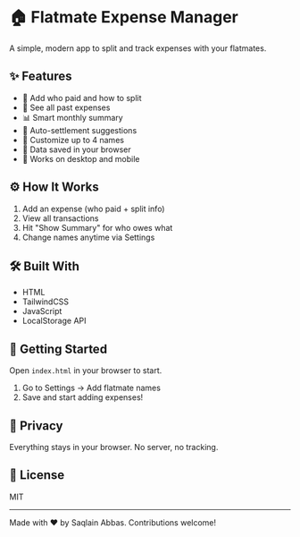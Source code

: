 # 🏠 Flatmate Expense Manager

A simple, modern app to split and track expenses with your flatmates.

## ✨ Features

- 💸 Add who paid and how to split  
- 🧾 See all past expenses  
- 📊 Smart monthly summary  
- 🔁 Auto-settlement suggestions  
- 👤 Customize up to 4 names  
- 💾 Data saved in your browser  
- 📱 Works on desktop and mobile  

## ⚙️ How It Works

1. Add an expense (who paid + split info)  
2. View all transactions  
3. Hit "Show Summary" for who owes what  
4. Change names anytime via Settings  

## 🛠 Built With

- HTML  
- TailwindCSS  
- JavaScript  
- LocalStorage API  

## 🚀 Getting Started

Open `index.html` in your browser to start.

1. Go to Settings → Add flatmate names  
2. Save and start adding expenses!  

## 🔐 Privacy

Everything stays in your browser. No server, no tracking.

## 📄 License

MIT

---

Made with ❤️ by Saqlain Abbas.
Contributions welcome!
